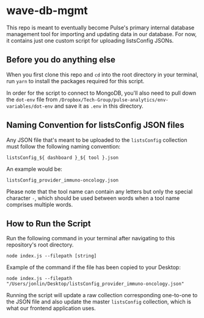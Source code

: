 # wave-db-mgmt

This repo is meant to eventually become Pulse's primary internal database management tool for importing and updating data in our database. For now, it contains just one custom script for uploading listsConfig JSONs.

## Before you do anything else

When you first clone this repo and `cd` into the root directory in your terminal, run `yarn` to install the packages required for this script.

In order for the script to connect to MongoDB, you'll also need to pull down the `dot-env` file from `/Dropbox/Tech-Group/pulse-analytics/env-variables/dot-env` and save it as `.env` in this directory.

##  Naming Convention for listsConfig JSON files

Any JSON file that's meant to be uploaded to the `listsConfig` collection must follow the following naming convention:

```
listsConfig_${ dashboard }_${ tool }.json
```

An example would be:
```
listsConfig_provider_immuno-oncology.json
```

Please note that the tool name can contain any letters but only the special character `-`, which should be used between words when a tool name comprises multiple words.

##  How to Run the Script

Run the following command in your terminal after navigating to this repository's root directory.
```
node index.js --filepath [string]
```

Example of the command if the file has been copied to your Desktop:
```
node index.js --filepath "/Users/jonlin/Desktop/listsConfig_provider_immuno-oncology.json"
```

Running the script will update a raw collection corresponding one-to-one to the JSON file and also update the master `listsConfig` collection, which is what our frontend application uses.
